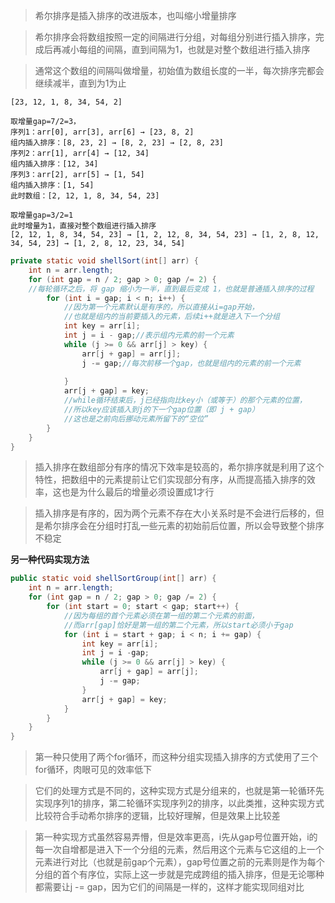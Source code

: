 
>希尔排序是插入排序的改进版本，也叫缩小增量排序

>希尔排序会将数组按照一定的间隔进行分组，对每组分别进行插入排序，完成后再减小每组的间隔，直到间隔为1，也就是对整个数组进行插入排序

>通常这个数组的间隔叫做增量，初始值为数组长度的一半，每次排序完都会继续减半，直到为1为止

```
[23, 12, 1, 8, 34, 54, 2]

取增量gap=7/2=3，
序列1：arr[0], arr[3], arr[6] → [23, 8, 2]
组内插入排序：[8, 23, 2] → [8, 2, 23] → [2, 8, 23]
序列2：arr[1], arr[4] → [12, 34]
组内插入排序：[12, 34]
序列3：arr[2], arr[5] → [1, 54]
组内插入排序：[1, 54]
此时数组：[2, 12, 1, 8, 34, 54, 23]

取增量gap=3/2=1
此时增量为1，直接对整个数组进行插入排序
[2, 12, 1, 8, 34, 54, 23] → [1, 2, 12, 8, 34, 54, 23] → [1, 2, 8, 12, 34, 54, 23] → [1, 2, 8, 12, 23, 34, 54]
```

```java
private static void shellSort(int[] arr) {  
    int n = arr.length;  
    for (int gap = n / 2; gap > 0; gap /= 2) {
    //每轮循环之后，将 gap 缩小为一半，直到最后变成 1，也就是普通插入排序的过程  
        for (int i = gap; i < n; i++) {  
            //因为第一个元素默认是有序的，所以直接从i=gap开始，
            //也就是组内的当前要插入的元素，后续i++就是进入下一个分组  
            int key = arr[i];  
            int j = i - gap;//表示组内元素的前一个元素  
            while (j >= 0 && arr[j] > key) {  
                arr[j + gap] = arr[j];  
                j -= gap;//每次前移一个gap，也就是组内的元素的前一个元素
			               
            }  
            arr[j + gap] = key; 
            //while循环结束后，j已经指向比key小（或等于）的那个元素的位置，
			//所以key应该插入到j的下一个gap位置（即 j + gap）
			//这也是之前向后挪动元素所留下的“空位”
        }  
    }  
}
```

>插入排序在数组部分有序的情况下效率是较高的，希尔排序就是利用了这个特性，把数组中的元素提前让它们实现部分有序，从而提高插入排序的效率，这也是为什么最后的增量必须设置成1才行

>插入排序是有序的，因为两个元素不存在大小关系时是不会进行后移的，但是希尔排序会在分组时打乱一些元素的初始前后位置，所以会导致整个排序不稳定

**另一种代码实现方法**

```java
public static void shellSortGroup(int[] arr) {  
    int n = arr.length;  
    for (int gap = n / 2; gap > 0; gap /= 2) {  
        for (int start = 0; start < gap; start++) {  
            //因为每组的首个元素必须在第一组的第二个元素的前面，
            //而arr[gap]恰好是第一组的第二个元素，所以start必须小于gap  
            for (int i = start + gap; i < n; i += gap) {  
                int key = arr[i];  
                int j = i -gap;  
                while (j >= 0 && arr[j] > key) {  
                    arr[j + gap] = arr[j];  
                    j -= gap;  
                }  
                arr[j + gap] = key;  
            }  
        }  
    }  
}
```

>第一种只使用了两个for循环，而这种分组实现插入排序的方式使用了三个for循环，肉眼可见的效率低下

>它们的处理方式是不同的，这种实现方式是分组来的，也就是第一轮循环先实现序列1的排序，第二轮循环实现序列2的排序，以此类推，这种实现方式比较符合手动希尔排序的逻辑，比较好理解，但是效果上比较差

>第一种实现方式虽然容易弄懵，但是效率更高，i先从gap号位置开始，i的每一次自增都是进入下一个分组的元素，然后用这个元素与它这组的上一个元素进行对比（也就是前gap个元素），gap号位置之前的元素则是作为每个分组的首个有序位，实际上这一步就是完成跨组的插入排序，但是无论哪种都需要让j -= gap，因为它们的间隔是一样的，这样才能实现同组对比